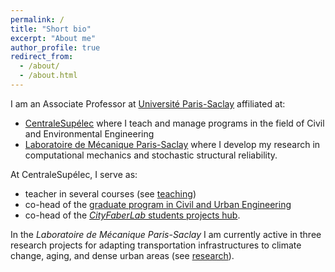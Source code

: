 ```yaml
---
permalink: /
title: "Short bio"
excerpt: "About me"
author_profile: true
redirect_from:
  - /about/
  - /about.html
---
```


<!--- For preview: ctrl+shift+m -->

I am an Associate Professor at [Université Paris-Saclay](https://www.universite-paris-saclay.fr/en) affiliated at:
- [CentraleSupélec](https://www.centralesupelec.fr/en) where I teach and manage programs in the field of Civil and Environmental Engineering
- [Laboratoire de Mécanique Paris-Saclay](https://) where I develop my research in computational mechanics and stochastic structural reliability.

At CentraleSupélec, I serve as:
- teacher in several courses (see [teaching](https://jehelp.github.io/teaching/))
- co-head of the [graduate program in Civil and Urban Engineering](https://mention-sic.blogspot.fr/p/presentation.html)
- co-head of the [*CityFaberLab* students projects hub](https://cityfaberlab.blogspot.com/).

In the *Laboratoire de Mécanique Paris-Saclay* I am currently active in three research projects for adapting transportation infrastructures to climate change, aging, and dense urban areas (see [research](https://jehelp.github.io/research/)).

